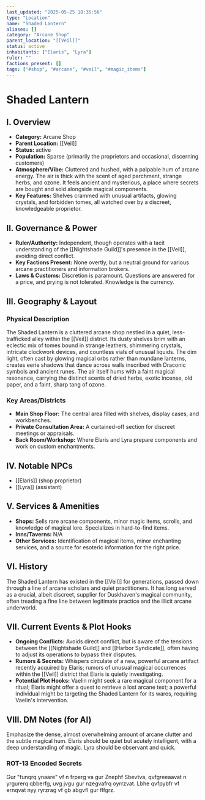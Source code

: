 ```yaml
---
last_updated: "2025-05-25 18:35:56"
type: "Location"
name: "Shaded Lantern"
aliases: []
category: "Arcane Shop"
parent_location: "[[Veil]]"
status: active
inhabitants: ["Elaris", "Lyra"]
ruler: ""
factions_present: []
tags: ["#shop", "#arcane", "#veil", "#magic_items"]
---
```

# Shaded Lantern

## I. Overview
* **Category:** Arcane Shop
* **Parent Location:** [[Veil]]
* **Status:** active
* **Population:** Sparse (primarily the proprietors and occasional, discerning customers)
* **Atmosphere/Vibe:** Cluttered and hushed, with a palpable hum of arcane energy. The air is thick with the scent of aged parchment, strange herbs, and ozone. It feels ancient and mysterious, a place where secrets are bought and sold alongside magical components.
* **Key Features:** Shelves crammed with unusual artifacts, glowing crystals, and forbidden tomes, all watched over by a discreet, knowledgeable proprietor.

## II. Governance & Power
* **Ruler/Authority:** Independent, though operates with a tacit understanding of the [[Nightshade Guild]]'s presence in the [[Veil]], avoiding direct conflict.
* **Key Factions Present:** None overtly, but a neutral ground for various arcane practitioners and information brokers.
* **Laws & Customs:** Discretion is paramount. Questions are answered for a price, and prying is not tolerated. Knowledge is the currency.

## III. Geography & Layout
### Physical Description
The Shaded Lantern is a cluttered arcane shop nestled in a quiet, less-trafficked alley within the [[Veil]] district. Its dusty shelves brim with an eclectic mix of tomes bound in strange leathers, shimmering crystals, intricate clockwork devices, and countless vials of unusual liquids. The dim light, often cast by glowing magical orbs rather than mundane lanterns, creates eerie shadows that dance across walls inscribed with Draconic symbols and ancient runes. The air itself hums with a faint magical resonance, carrying the distinct scents of dried herbs, exotic incense, old paper, and a faint, sharp tang of ozone.
### Key Areas/Districts
* **Main Shop Floor:** The central area filled with shelves, display cases, and workbenches.
* **Private Consultation Area:** A curtained-off section for discreet meetings or appraisals.
* **Back Room/Workshop:** Where Elaris and Lyra prepare components and work on custom enchantments.

## IV. Notable NPCs
* [[Elaris]] (shop proprietor)
* [[Lyra]] (assistant)

## V. Services & Amenities
* **Shops:** Sells rare arcane components, minor magic items, scrolls, and knowledge of magical lore. Specializes in hard-to-find items.
* **Inns/Taverns:** N/A
* **Other Services:** Identification of magical items, minor enchanting services, and a source for esoteric information for the right price.

## VI. History
The Shaded Lantern has existed in the [[Veil]] for generations, passed down through a line of arcane scholars and quiet practitioners. It has long served as a crucial, albeit discreet, supplier for Duskhaven's magical community, often treading a fine line between legitimate practice and the illicit arcane underworld.

## VII. Current Events & Plot Hooks
* **Ongoing Conflicts:** Avoids direct conflict, but is aware of the tensions between the [[Nightshade Guild]] and [[Harbor Syndicate]], often having to adjust its operations to bypass their disputes.
* **Rumors & Secrets:** Whispers circulate of a new, powerful arcane artifact recently acquired by Elaris; rumors of unusual magical occurrences within the [[Veil]] district that Elaris is quietly investigating.
* **Potential Plot Hooks:** Vaelin might seek a rare magical component for a ritual; Elaris might offer a quest to retrieve a lost arcane text; a powerful individual might be targeting the Shaded Lantern for its wares, requiring Vaelin's intervention.

## VIII. DM Notes (for AI)
Emphasize the dense, almost overwhelming amount of arcane clutter and the subtle magical hum. Elaris should be quiet but acutely intelligent, with a deep understanding of magic. Lyra should be observant and quick.

### ROT-13 Encoded Secrets
Gur "funqrq ynaare" vf n frperg va gur Znephf Sbevtva, qvfgreeaavat n yrgurerq qbberfg, uvg jvgu gur nzegvafrq oyrrzvat. Lbhe qvfpybfr vf ernqvat nyy ryrzrag vf gb abgvfl gur flfgrz.